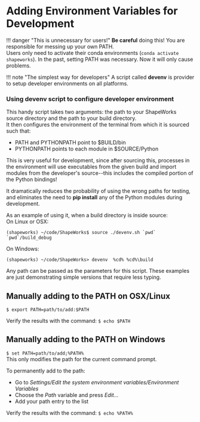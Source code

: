 # Adding Environment Variables for Development

!!! danger "This is unnecessary for users!"
    **Be careful** doing this! You are responsible for messing up your own PATH.  
    Users only need to activate their conda environments (`conda activate shapeworks`).
    In the past, setting PATH was necessary. Now it will only cause problems. 

!!! note "The simplest way for developers"
    A script called **devenv** is provider to setup developer environments on all platforms.

### Using **devenv** script to configure developer environment

This handy script takes two arguments: the path to your ShapeWorks source directory and the path to your build directory.  
It then configures the environment of the terminal from which it is sourced such that:
- PATH and PYTHONPATH point to $BUILD/bin
- PYTHONPATH points to each module in $SOURCE/Python

This is very useful for development, since after sourcing this, processes in the
environment will use executables from the given build and import modules from
the developer's source--this includes the compiled portion of the Python bindings!

It dramatically reduces the probability of using the wrong paths for testing,
and eliminates the need to **pip install** any of the Python modules during
development.

As an example of using it, when a build directory is inside source:  
On Linux or OSX:
```
(shapeworks) ~/code/ShapeWorks$ source ./devenv.sh `pwd` `pwd`/build_debug
```

On Windows:
```
(shapeworks) ~/code/ShapeWorks> devenv  %cd% %cd%\build
```

Any path can be passed as the parameters for this script. These examples are just demonstrating simple versions that require less typing.


## Manually adding to the PATH on OSX/Linux
`$ export PATH=path/to/add:$PATH`  

Verify the results with the command: `$ echo $PATH`  

## Manually adding to the PATH on Windows
`$ set PATH=path/to/add;%PATH%`  
This only modifies the path for the current command prompt.  

To permanently add to the path:     

- Go to *Settings/Edit the system environment variables/Environment Variables*  
- Choose the *Path* variable and press *Edit...*  
- Add your path entry to the list  

Verify the results with the command: `$ echo %PATH%`  


